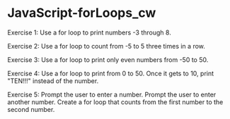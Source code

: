# JavaScript-forLoops_cw

Exercise 1:
Use a for loop to print numbers -3 through 8.

Exercise 2:
Use a for loop to count from -5 to 5 three times in a row.

Exercise 3:
Use a for loop to print only even numbers from -50 to 50.

Exercise 4:
Use a for loop to print from 0 to 50. Once it gets to 10, print "TEN!!!" instead of the number.

Exercise 5:
Prompt the user to enter a number. Prompt the user to enter another number. Create a for loop that counts from the first number to the second number.
